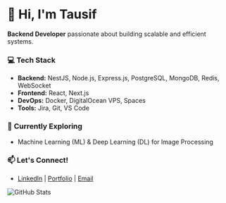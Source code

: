 # 👋 Hi, I'm Tausif

**Backend Developer** passionate about building scalable and efficient systems.

### 💻 **Tech Stack**
- **Backend:** NestJS, Node.js, Express.js, PostgreSQL, MongoDB, Redis, WebSocket
- **Frontend:** React, Next.js
- **DevOps:** Docker, DigitalOcean VPS, Spaces
- **Tools:** Jira, Git, VS Code

### 🔬 **Currently Exploring**
- Machine Learning (ML) & Deep Learning (DL) for Image Processing

### 📫 **Let's Connect!**
- [LinkedIn](https://www.linkedin.com/in/tausif-fardin/) | [Portfolio](https://tausifsodyssey.vercel.app) | [Email](mailto:tausif.fardin@outlook.com)

![GitHub Stats](https://github-profile-summary-cards.vercel.app/api/cards/profile-details?username=tausif-fardin&theme=default)

